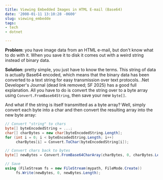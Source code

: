 ```yaml
---
title: Viewing Embedded Images in HTML E-mail (Base64)
date: '2008-01-11 13:10:28 -0600'
slug: viewing_embedde
tags:
- tech
- dotnet

---
```


**Problem**: you have image data from an HTML e-mail, but don't know what to do
with it. When you save it to disk it comes out with a weird string instead of
binary data.

**Solution**: pretty simple, you just have to know the terms. This string of
data is actually Base64 encoded, which means that the binary data has been
converted to a text string for easy transmission over text protocols. .Net
Developer's Journal (dead link removed; SF 2025) has a good full explanation.
All you have to do is convert the string over to a byte array using
`Convert.FromBase64String`, then save your new `byte[]`.

<!-- truncate -->

And what if the string is itself transmitted as a byte array? Well, simply
convert each byte into a char and then convert the resulting array into the new
byte array:

```csharp
// Convert "string" to chars
byte[] byteEncodedString = ...;
char[] charBytes = new char[byteEncodedString.Length];
for (int i = 0; i < byteEncodedString.Length; i++)
     charBytes[i] = Convert.ToChar(byteEncodedString[i]);

// Convert chars back to bytes
byte[] newBytes = Convert.FromBase64CharAray(charBytes, 0, charBytes.Length);

// Save
using (FileStream fs = new FileStream(mypath, FileMode.Create))
     fs.Write(newBytes, 0, newBytes.Length);
```
